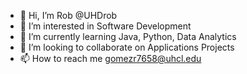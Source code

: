 - 👋 Hi, I’m Rob @UHDrob
- 👀 I’m interested in Software Development
- 🌱 I’m currently learning Java, Python, Data Analytics
- 💞️ I’m looking to collaborate on Applications Projects
- 📫 How to reach me gomezr7658@uhcl.edu

<!---
UHDrob/UHDrob is a ✨ special ✨ repository because its `README.md` (this file) appears on your GitHub profile.
You can click the Preview link to take a look at your changes.
--->
